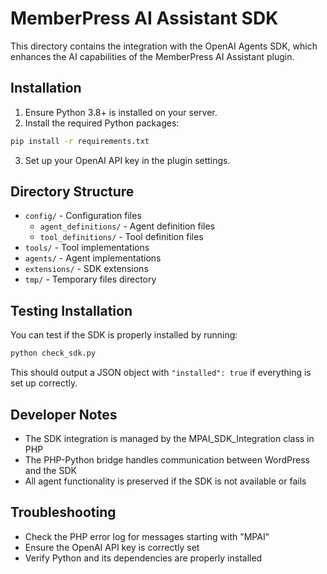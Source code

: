 # MemberPress AI Assistant SDK

This directory contains the integration with the OpenAI Agents SDK, which enhances the AI capabilities of the MemberPress AI Assistant plugin.

## Installation

1. Ensure Python 3.8+ is installed on your server.
2. Install the required Python packages:

```bash
pip install -r requirements.txt
```

3. Set up your OpenAI API key in the plugin settings.

## Directory Structure

- `config/` - Configuration files
  - `agent_definitions/` - Agent definition files
  - `tool_definitions/` - Tool definition files
- `tools/` - Tool implementations
- `agents/` - Agent implementations
- `extensions/` - SDK extensions
- `tmp/` - Temporary files directory

## Testing Installation

You can test if the SDK is properly installed by running:

```bash
python check_sdk.py
```

This should output a JSON object with `"installed": true` if everything is set up correctly.

## Developer Notes

- The SDK integration is managed by the MPAI_SDK_Integration class in PHP
- The PHP-Python bridge handles communication between WordPress and the SDK
- All agent functionality is preserved if the SDK is not available or fails

## Troubleshooting

- Check the PHP error log for messages starting with "MPAI"
- Ensure the OpenAI API key is correctly set
- Verify Python and its dependencies are properly installed